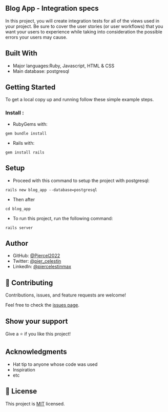 
## Blog App - Integration specs

In this project, you will create integration tests for all of the views used in your project. Be sure to cover the user stories (or user workflows) that you want your users to experience while taking into consideration the possible errors your users may cause.


## Built With

- Major languages:Ruby, Javascript, HTML & CSS
- Main database: postgresql

## Getting Started

To get a local copy up and running follow these simple example steps.

### Install :

- RubyGems with:

```
gem bundle install
```

- Rails with:

```
gem install rails
```

## Setup

- Proceed with this command to setup the project with postgresql:

```
rails new blog_app --database=postgresql
```

- Then after

```
cd blog_app
```

- To run this project, run the following command:

```
rails server
```

## Author

- GitHub: [@Piercel2022](https://github.com/Piercel2022)
- Twitter: [@pier_celestin](https://twitter.com/pier_celestin)
- LinkedIn: [@piercelestinmax](https://linkedin.com/in/piercelestinmax)

## 🤝 Contributing

Contributions, issues, and feature requests are welcome!

Feel free to check the [issues page](../../issues/).

## Show your support

Give a ⭐️ if you like this project!

## Acknowledgments

- Hat tip to anyone whose code was used
- Inspiration
- etc

## 📝 License

This project is [MIT](./MIT.md) licensed.

